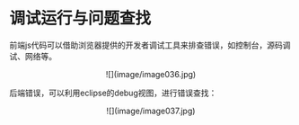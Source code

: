 # 调试运行与问题查找

前端js代码可以借助浏览器提供的开发者调试工具来排查错误，如控制台，源码调试、网络等。  

<center>
![](image/image036.jpg)

</center>  

后端错误，可以利用eclipse的debug视图，进行错误查找：  

<center>
![](image/image037.jpg)

</center>